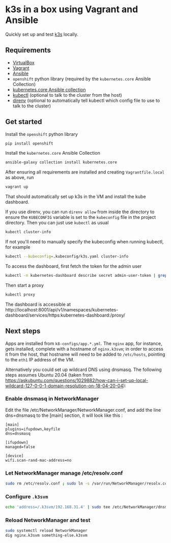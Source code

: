# k3s in a box using Vagrant and Ansible

Quickly set up and test [k3s](https://k3s.io/) locally.

## Requirements

  - [VirtualBox](https://www.virtualbox.org/wiki/Downloads)
  - [Vagrant](https://www.vagrantup.com/downloads)
  - [Ansible](https://docs.ansible.com/ansible/latest/installation_guide/intro_installation.html)
  - `openshift` python library (required by the `kubernetes.core` Ansible Collection)
  - [kubernetes.core Ansible collection](https://docs.ansible.com/ansible/latest/collections/kubernetes/core/k8s_module.html)
  - [kubectl](https://kubernetes.io/docs/tasks/tools/#kubectl) (optional to talk to the cluster from the host)
  - [direnv](https://direnv.net/docs/installation.html) (optional to automatically tell kubectl which config file to use to talk to the cluster)

## Get started

Install the `openshift` python library
```sh
pip install openshift
```

Install the `kubernetes.core` Ansible Collection
```sh
ansible-galaxy collection install kubernetes.core
```

After ensuring all requirements are installed and creating `Vagrantfile.local` as above, run
```sh
vagrant up
```
That should automatically set up k3s in the VM and install the kube dashboard.

If you use direnv, you can run `direnv allow` from inside the directory to ensure the `KUBECONFIG` variable is set to the `kubeconfig` file in the project directory. Then you can just use `kubectl` as usual
```sh
kubectl cluster-info
```

If not you'll need to manually specify the kubeconfig when running kubectl, for example
```sh
kubectl --kubeconfig=.kubeconfig/k3s.yaml cluster-info
```

To access the dashboard, first fetch the token for the admin user
```sh
kubectl -n kubernetes-dashboard describe secret admin-user-token | grep '^token'
```

Then start a proxy
```sh
kubectl proxy
```

The dashboard is accessible at http://localhost:8001/api/v1/namespaces/kubernetes-dashboard/services/https:kubernetes-dashboard:/proxy/

## Next steps

Apps are installed from `k8-configs/app.*.yml`. The `nginx` app, for instance, gets installed, complete with a hostname of `nginx.k3svm`; in order to access it from the host, that hostname will need to be added to `/etc/hosts`, pointing to the `eth1` IP address of the VM.

Alternatively you could set up wildcard DNS using dnsmasq. The following steps assumes Ubuntu 20.04 (taken from https://askubuntu.com/questions/1029882/how-can-i-set-up-local-wildcard-127-0-0-1-domain-resolution-on-18-04-20-04):

### Enable dnsmasq in NetworkManager
Edit the file /etc/NetworkManager/NetworkManager.conf, and add the line dns=dnsmasq to the [main] section, it will look like this :

```
[main]
plugins=ifupdown,keyfile
dns=dnsmasq

[ifupdown]
managed=false

[device]
wifi.scan-rand-mac-address=no
```

### Let NetworkManager manage /etc/resolv.conf
```sh
sudo rm /etc/resolv.conf ; sudo ln -s /var/run/NetworkManager/resolv.conf /etc/resolv.conf
```

### Configure `.k3svm`
```sh
echo 'address=/.k3svm/192.168.31.4' | sudo tee /etc/NetworkManager/dnsmasq.d/k3svm.conf
```

### Reload NetworkManager and test
```sh
sudo systemctl reload NetworkManager
dig nginx.k3svm something-else.k3svm
```
